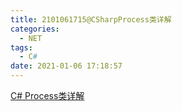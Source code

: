```yaml
---
title: 2101061715@CSharpProcess类详解
categories:
  - NET
tags:
  - C#
date: 2021-01-06 17:18:57
---
```

[C# Process类详解](https://blog.csdn.net/kang_xuan/article/details/91410974 "C# Process类详解")
